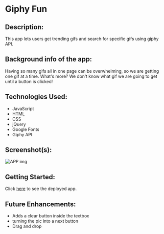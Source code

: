 # **Giphy Fun**

## Description:
This app lets users get trending gifs and search for specific gifs using giphy API. 

## Background info of the app:
Having so many gifs all in one page can be overwhelming, so we are getting one gif at a time. What's more? We don't know what gif we are going to get until a button is clicked!

## Technologies Used:
* JavaScript
* HTML
* CSS
* jQuery
* Google Fonts
* Giphy API

## Screenshot(s): 
![APP img](https://user-images.githubusercontent.com/109245976/208265546-8d65c383-60f6-4268-a542-099f7dd38606.PNG)

## Getting Started: 
Click [here](https://kzks01.github.io/Project-1/) to see the deployed app.

## Future Enhancements: 
* Adds a clear button inside the textbox
* turning the pic into a next button
* Drag and drop
